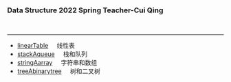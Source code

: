 ### Data Structure 2022 Spring Teacher-Cui Qing

​      

****



* [linearTable](https://github.com/LYNBZ1018/dataStructure/tree/master/linearTable) &nbsp;&nbsp;&nbsp;&nbsp;线性表
* [stackAqueue](https://github.com/LYNBZ1018/dataStructure/tree/master/stackAqueue) &nbsp;&nbsp;&nbsp;&nbsp;栈和队列
* [stringAarray](https://github.com/LYNBZ1018/dataStructure/tree/master/stringAarray) &nbsp;&nbsp;&nbsp;&nbsp;字符串和数组
* [treeAbinarytree](https://github.com/LYNBZ1018/dataStructure/tree/master/treeAbinarytree) &nbsp;&nbsp;&nbsp;&nbsp;树和二叉树


